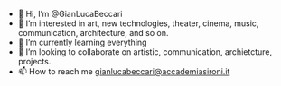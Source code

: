 - 👋 Hi, I’m @GianLucaBeccari
- 👀 I’m interested in art, new technologies, theater, cinema, music, communication, architecture, and so on.
- 🌱 I’m currently learning everything
- 💞️ I’m looking to collaborate on artistic, communication, archietcture, projects.
- 📫 How to reach me gianlucabeccari@accademiasironi.it

<!---
GianLucaBeccari/GianLucaBeccari is a ✨ special ✨ repository because its `README.md` (this file) appears on your GitHub profile.
You can click the Preview link to take a look at your changes.
--->
